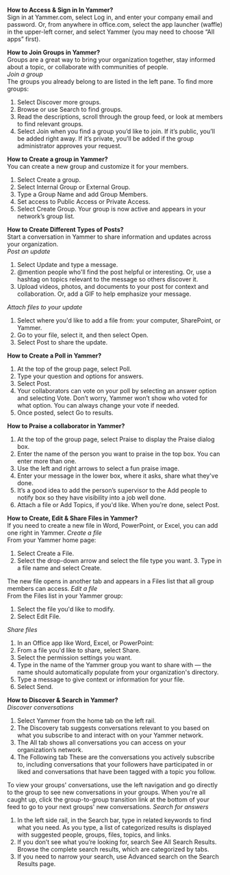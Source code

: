 __How to Access & Sign in In Yammer?__  
Sign in at Yammer.com, select Log in, and enter your company email and password. Or, from anywhere in office.com, select the app launcher (waffle) in the upper-left corner, and select Yammer (you may need to choose “All apps” first). 

__How to Join Groups in Yammer?__  
Groups are a great way to bring your organization together, stay informed about a topic, or collaborate with communities of people.    
*Join a group*   
The groups you already belong to are listed in the left pane. 
To find more groups: 
1. Select Discover more groups. 
2. Browse or use Search to find groups. 
3. Read the descriptions, scroll through the group feed, or look at members to find relevant groups. 
4. Select Join when you find a group you’d like to join. 
If it’s public, you’ll be added right away. If it’s private, you’ll be added if the group administrator approves your request. 

__How to Create a group in Yammer?__  
You can create a new group and customize it for your members. 
1. Select Create a group. 
2. Select Internal Group or External Group. 
3. Type a Group Name and add Group Members. 
4. Set access to Public Access or Private Access. 
5. Select Create Group. 
Your group is now active and appears in your network’s group list. 

__How to Create Different Types of Posts?__  
Start a conversation in Yammer to share information and updates across your organization.     
*Post an update* 
1. Select Update and type a message. 
2. @mention people who'll find the post helpful or interesting. Or, use a hashtag on topics relevant to the message so others discover it. 
3. Upload videos, photos, and documents to your post for 
context and collaboration. Or, add a GIF to help emphasize your message. 

*Attach files to your update*    
1. Select where you'd like to add a file from: your computer, SharePoint, or Yammer. 
2. Go to your file, select it, and then select Open. 
3. Select Post to share the update. 

__How to Create a Poll in Yammer?__  
1. At the top of the group page, select Poll. 
2. Type your question and options for answers. 
3. Select Post. 
4. Your collaborators can vote on your poll by selecting an answer option and selecting Vote. Don’t worry, Yammer won’t show who voted for what option. You can always change your vote if needed. 
5. Once posted, select Go to results. 


__How to Praise a collaborator in Yammer?__  
1. At the top of the group page, select Praise to display the Praise dialog box. 
2. Enter the name of the person you want to praise in the top box. You can enter more than one. 
3. Use the left and right arrows to select a fun praise image. 
4. Enter your message in the lower box, where it asks, share what they've done. 
5. It’s a good idea to add the person’s supervisor to the Add people to notify box so they have visibility into a job well done. 
6. Attach a file or Add Topics, if you'd like. When you're done, select Post. 

__How to Create, Edit & Share Files in Yammer?__   
If you need to create a new file in Word, PowerPoint, or Excel, you can add one right in Yammer. 
*Create a file*  
From your Yammer home page: 
1. Select Create a File. 
2. Select the drop-down arrow and select the file type you want. 3. Type in a file name and select Create. 

The new file opens in another tab and appears in a Files list that all group members can access. 
*Edit a file*  
From the Files list in your Yammer group: 
1. Select the file you'd like to modify. 
2. Select Edit File. 

*Share files*  
1. In an Office app like Word, Excel, or PowerPoint: 
2. From a file you'd like to share, select Share. 
3. Select the permission settings you want. 
4. Type in the name of the Yammer group you want to share with — the name should automatically populate from your organization's directory. 
5. Type a message to give context or information for your file. 
6. Select Send. 

__How to Discover & Search in Yammer?__  
*Discover conversations*  
1. Select Yammer from the home tab on the left rail. 
2. The Discovery tab suggests conversations relevant to you based on what you subscribe to and interact with on your Yammer network. 
3. The All tab shows all conversations you can access on your organization’s network. 
4. The Following tab These are the conversations you actively subscribe to, including conversations that your followers have participated in or liked and conversations that have been tagged with a topic you follow. 

To view your groups' conversations, use the left navigation and go directly to the group to see new conversations in your groups. When you're all caught up, click the group-to-group transition link at the bottom of your feed to go to your next groups' new conversations. 
*Search for answers*  
1. In the left side rail, in the Search bar, type in related keywords to find what you need. As you type, a list of categorized results is displayed with suggested people, groups, files, topics, and links. 
2. If you don’t see what you’re looking for, search See All Search Results. 
Browse the complete search results, which are categorized by tabs. 
3. If you need to narrow your search, use Advanced search on the Search Results page. 

